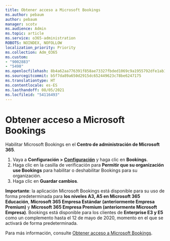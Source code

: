 ```yaml
---
title: Obtener acceso a Microsoft Bookings
ms.author: pebaum
author: pebaum
manager: scotv
ms.audience: Admin
ms.topic: article
ms.service: o365-administration
ROBOTS: NOINDEX, NOFOLLOW
localization_priority: Priority
ms.collection: Adm_O365
ms.custom:
- "9002883"
- "5498"
ms.openlocfilehash: 8b4a62aa776391f858ae73327fbded1069c9a1955792dfe1ab1e1f7384d2db3f
ms.sourcegitcommit: b5f7da89a650d2915dc652449623c78be6247175
ms.translationtype: HT
ms.contentlocale: es-ES
ms.lasthandoff: 08/05/2021
ms.locfileid: "54116493"
---
```

# <a name="get-access-to-microsoft-bookings"></a>Obtener acceso a Microsoft Bookings

Habilitar Microsoft Bookings en el **Centro de administración de Microsoft 365**.

1. Vaya a **Configuración > [Configuración](https://admin.microsoft.com/Adminportal/Home?source=applauncher#/Settings/Services)** y haga clic en **Bookings**.
2. Haga clic en la casilla de verificación para **Permitir que su organización use Bookings** para habilitar o deshabilitar Bookings para su organización.
3. Haga clic en **Guardar cambios**.

**Importante**: la aplicación Microsoft Bookings está disponible para su uso de forma predeterminada para **los niveles A3, A5 en Microsoft 365 Educación**, **Microsoft 365 Empresa Estándar (anteriormente Empresa Premium)** y **Microsoft 365 Empresa Premium (anteriormente Microsoft Empresa)**. Bookings está disponible para los clientes de **Enterprise E3 y E5** como un complemento hasta el 12 de mayo de 2020, momento en el que se activará de forma predeterminada.

Para más información, consulte [Obtener acceso a Microsoft Bookings](https://support.microsoft.com/en-us/office/get-access-to-microsoft-bookings-5382dc07-aaa5-45c9-8767-502333b214ce).
